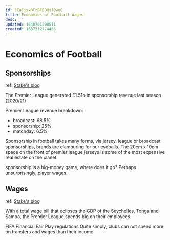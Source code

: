 ```yaml
---
id: 3EaIjsx8FtBFEOHjIQwoC
title: Economics of Football Wages
desc: ''
updated: 1640701208511
created: 1637312774456
---
```

# Economics of Football

## Sponsorships
ref: [Stake's blog](https://hellostake.com/au/blog/stake-updates/economics-of-football-1)

The Premier League generated £1.51b in sponsorship revenue last season (2020/21)

Premier League revenue breakdown:
- broadcast: 68.5%
- sponsorship: 25%
- matchday: 6.5%

Sponsorship in football takes many forms, via jersey, league or broadcast sponsorships, brands are clamouring for our eyeballs. The 20cm x 10cm space on the front of premier league jerseys is some of the most expensive real estate on the planet.

sponsorship is a big-money game, where does it go? Perhaps unsurprisingly, player wages. 

## Wages
ref: [Stake's blog](https://hellostake.com/au/blog/stake-updates/economics-of-football-wages)

With a total wage bill that eclipses the GDP of the Seychelles, Tonga and Samoa, the Premier League spends big on their employees.

FIFA Financial Fair Play regulations
Quite simply, clubs can not spend more on transfers and wages than their income.